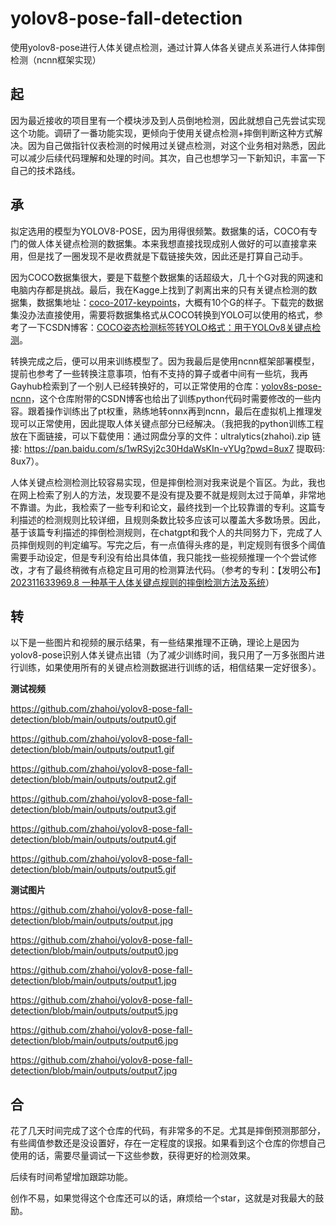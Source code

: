 # yolov8-pose-fall-detection
使用yolov8-pose进行人体关键点检测，通过计算人体各关键点关系进行人体摔倒检测（ncnn框架实现）



## 起

因为最近接收的项目里有一个模块涉及到人员倒地检测，因此就想自己先尝试实现这个功能。调研了一番功能实现，更倾向于使用关键点检测+摔倒判断这种方式解决。因为自己做指针仪表检测的时候用过关键点检测，对这个业务相对熟悉，因此可以减少后续代码理解和处理的时间。其次，自己也想学习一下新知识，丰富一下自己的技术路线。



## 承 

拟定选用的模型为YOLOV8-POSE，因为用得很频繁。数据集的话，COCO有专门的做人体关键点检测的数据集。本来我想直接找现成别人做好的可以直接拿来用，但是找了一圈发现不是收费就是下载链接失效，因此还是打算自己动手。



因为COCO数据集很大，要是下载整个数据集的话超级大，几十个G对我的网速和电脑内存都是挑战。最后，我在Kagge上找到了剥离出来的只有关键点检测的数据集，数据集地址：[coco-2017-keypoints](https://www.kaggle.com/datasets/asad11914/coco-2017-keypoints)，大概有10个G的样子。下载完的数据集没办法直接使用，需要将数据集格式从COCO转换到YOLO可以使用的格式，参考了一下CSDN博客：[COCO姿态检测标签转YOLO格式：用于YOLOv8关键点检测](https://blog.csdn.net/qq_40387714/article/details/140207491)。



转换完成之后，便可以用来训练模型了。因为我最后是使用ncnn框架部署模型，提前也参考了一些转换注意事项，怕有不支持的算子或者中间有一些坑，我再Gayhub检索到了一个别人已经转换好的，可以正常使用的仓库：[yolov8s-pose-ncnn](https://github.com/Rachel-liuqr/yolov8s-pose-ncnn)，这个仓库附带的CSDN博客也给出了训练python代码时需要修改的一些内容。跟着操作训练出了pt权重，熟练地转onnx再到ncnn，最后在虚拟机上推理发现可以正常使用，因此提取人体关键点部分已经解决。（我把我的python训练工程放在下面链接，可以下载使用：通过网盘分享的文件：ultralytics(zhahoi).zip 链接: https://pan.baidu.com/s/1wRSyj2c30HdaWsKIn-vYUg?pwd=8ux7 提取码: 8ux7）。



人体关键点检测检测比较容易实现，但是摔倒检测对我来说是个盲区。为此，我也在网上检索了别人的方法，发现要不是没有提及要不就是规则太过于简单，非常地不靠谱。为此，我检索了一些专利和论文，最终找到一个比较靠谱的专利。这篇专利描述的检测规则比较详细，且规则条数比较多应该可以覆盖大多数场景。因此，基于该篇专利描述的摔倒检测规则，在chatgpt和我个人的共同努力下，完成了人员摔倒规则的判定编写。写完之后，有一点值得头疼的是，判定规则有很多个阈值需要手动设定，但是专利没有给出具体值，我只能找一些视频推理一个个尝试修改，才有了最终稍微有点稳定且可用的检测算法代码。（参考的专利：【发明公布】[202311633969.8 一种基于人体关键点规则的摔倒检测方法及系统](javascript:;)）



## 转

以下是一些图片和视频的展示结果，有一些结果推理不正确，理论上是因为yolov8-pose识别人体关键点出错（为了减少训练时间，我只用了一万多张图片进行训练，如果使用所有的关键点检测数据进行训练的话，相信结果一定好很多）。

**测试视频**

https://github.com/zhahoi/yolov8-pose-fall-detection/blob/main/outputs/output0.gif

https://github.com/zhahoi/yolov8-pose-fall-detection/blob/main/outputs/output1.gif

https://github.com/zhahoi/yolov8-pose-fall-detection/blob/main/outputs/output2.gif

https://github.com/zhahoi/yolov8-pose-fall-detection/blob/main/outputs/output3.gif

https://github.com/zhahoi/yolov8-pose-fall-detection/blob/main/outputs/output4.gif

https://github.com/zhahoi/yolov8-pose-fall-detection/blob/main/outputs/output5.gif



**测试图片**

https://github.com/zhahoi/yolov8-pose-fall-detection/blob/main/outputs/output.jpg

https://github.com/zhahoi/yolov8-pose-fall-detection/blob/main/outputs/output0.jpg

https://github.com/zhahoi/yolov8-pose-fall-detection/blob/main/outputs/output1.jpg

https://github.com/zhahoi/yolov8-pose-fall-detection/blob/main/outputs/output5.jpg

https://github.com/zhahoi/yolov8-pose-fall-detection/blob/main/outputs/output6.jpg

https://github.com/zhahoi/yolov8-pose-fall-detection/blob/main/outputs/output7.jpg



## 合

花了几天时间完成了这个仓库的代码，有非常多的不足。尤其是摔倒预测那部分，有些阈值参数还是没设置好，存在一定程度的误报。如果看到这个仓库的你想自己使用的话，需要尽量调试一下这些参数，获得更好的检测效果。

后续有时间希望增加跟踪功能。

创作不易，如果觉得这个仓库还可以的话，麻烦给一个star，这就是对我最大的鼓励。
